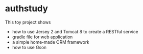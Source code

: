 # authstudy

This toy project shows
* how to use Jersey 2 and Tomcat 8 to create a RESTful service
* gradle file for web application
* a simple home-made ORM framework
* how to use Gson
